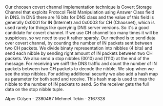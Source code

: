 Our choosen covert channel implementation technique is Covert 
Storage Channel that exploits Protocol Field Manipulation using 
Answer Class field in DNS. In DNS there are 16 bits for DNS class
and the value of this field is generally 0x0001 for IN (Internet) and 0x0003
for CH (Chaosnet), which is used rarely for things like queryinig DNS
server versions. So it's a good candidate for covert channel. If we use 
CH channel too many times it will be suspicious, so we need to use it rather 
sparsly. Our method is to send data over covert channel, by counting the number of 
IN packets sent between two CH packets. We divide binaty representation into
nibbles (4 bits) and send each nibble by sending right amount of IN packets 
between two CH packets. We also send a stop nibbles (0010) and (1110) at the end of the
message. For receiving we sniff the DNS traffic and count the number of IN packets
between two CH packets to decode the nibble. We stop when we see the stop nibbles.
For adding additional security we also add a hash map as parameter for both send and 
receive. This hash map is used to map the nibble to the number of IN packets to send.
So the receiver gets the full data on the stop nibble tuple.

Alper Gülşen - 2380467
Mehmet Tekin - 2167328